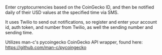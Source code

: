 Enter cryptocurrencies based on the CoinGecko ID, and then be notified daily of their USD values at the specified time via SMS.

It uses Twilio to send out notifications, so register and enter your account id, auth token, and number from Twilio, as well the sending number and sending time.

Utilizes man-c's pycoingecko CoinGecko API wrapper, found here: https://github.com/man-c/pycoingecko
